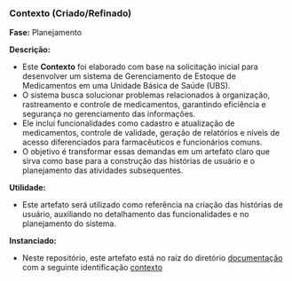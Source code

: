 ### **Contexto (Criado/Refinado)**

**Fase:** Planejamento  

**Descrição:**  

- Este **Contexto** foi elaborado com base na solicitação inicial para desenvolver um sistema de Gerenciamento de Estoque de Medicamentos em uma Unidade Básica de Saúde (UBS).  
- O sistema busca solucionar problemas relacionados à organização, rastreamento e controle de medicamentos, garantindo eficiência e segurança no gerenciamento das informações.  
- Ele inclui funcionalidades como cadastro e atualização de medicamentos, controle de validade, geração de relatórios e níveis de acesso diferenciados para farmacêuticos e funcionários comuns.  
- O objetivo é transformar essas demandas em um artefato claro que sirva como base para a construção das histórias de usuário e o planejamento das atividades subsequentes.  

**Utilidade:**  

- Este artefato será utilizado como referência na criação das histórias de usuário, auxiliando no detalhamento das funcionalidades e no planejamento do sistema.  

**Instanciado:**  

- Neste repositório, este artefato está no raíz do diretório [documentação](/documentacao/) com a seguinte identificação [contexto](/documentacao/escopo.md)

